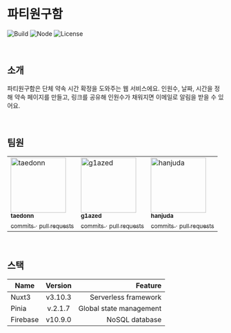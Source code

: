 # 파티원구함

![Build](https://img.shields.io/badge/Build-nuxt3-%2328CF8D)
![Node](https://img.shields.io/badge/Node-v18.+-%2324B524)
![License](https://img.shields.io/badge/License-MIT-blue.svg)

&nbsp;

## 소개

파티원구함은 단체 약속 시간 확정을 도와주는 웹 서비스에요. 인원수, 날짜, 시간을 정해 약속 페이지를 만들고, 링크를 공유해 인원수가 채워지면 이메일로 알림을 받을 수 있어요.

&nbsp;

## 팀원

<table>
  <tbody>
    <tr>
        <td valign="top" width="33.33%">
            <img src="https://avatars.githubusercontent.com/u/107545098?v=4" width="128px;" alt="taedonn"/><br/>
            <a href="https://github.com/taedonn">
                <sub><b>taedonn</b></sub>
            </a><br/>
            <a href="https://github.com/taedonn/partywonguham/commits?author=taedonn" title="Commits">
                <sub>commits</sub>
            </a> <sub>·</sub> 
            <a href="https://github.com/taedonn/partywonguham/pulls?q=taedonn" title="Pull Requests">
                <sub>pull requests</sub>
            </a>
        </td>
        <td valign="top" width="33.33%">
            <img src="https://avatars.githubusercontent.com/u/96365042?v=4" width="128px;" alt="g1azed"/><br/>
            <a href="https://github.com/g1azed">
                <sub><b>g1azed</b></sub>
            </a><br/>
            <a href="https://github.com/g1azed/partywonguham/commits?author=g1azed" title="Commits">
                <sub>commits</sub>
            </a> <sub>·</sub> 
            <a href="https://github.com/g1azed/partywonguham/pulls?q=g1azed" title="Pull Requests">
                <sub>pull requests</sub>
            </a>
        </td>
        <td valign="top" width="33.33%">
            <img src="https://avatars.githubusercontent.com/u/88708708?v=4" width="128px;" alt="hanjuda"/><br/>
            <a href="https://github.com/hanjuda">
                <sub><b>hanjuda</b></sub>
            </a><br/>
            <a href="https://github.com/hanjuda/partywonguham/commits?author=hanjuda" title="Commits">
                <sub>commits</sub>
            </a> <sub>·</sub> 
            <a href="https://github.com/hanjuda/partywonguham/pulls?q=hanjuda" title="Pull Requests">
                <sub>pull requests</sub>
            </a>
        </td>
    </tr>
  </tbody>
</table>

&nbsp;

## 스택

| Name     | Version | Feature                 |
| -------- |:-------:| -----------------------:|
| Nuxt3    | v3.10.3 | Serverless framework    |
| Pinia    | v.2.1.7 | Global state management |
| Firebase | v10.9.0 | NoSQL database          |
